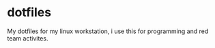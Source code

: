 # dotfiles
My dotfiles for my linux workstation, i use this for programming and red team activites.
